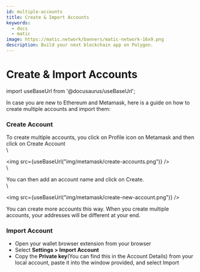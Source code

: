 ```yaml
---
id: multiple-accounts
title: Create & Import Accounts
keywords:
  - docs
  - matic
image: https://matic.network/banners/matic-network-16x9.png
description: Build your next blockchain app on Polygon.
---
```


# Create & Import Accounts

import useBaseUrl from '@docusaurus/useBaseUrl';

In case you are new to Ethereum and Metamask, here is a guide on how to create multiple accounts and import them:

### Create Account

To create multiple accounts, you click on Profile icon on Metamask and then click on Create Account\
\


\<img src={useBaseUrl("img/metamask/create-accounts.png")} />\
\


You can then add an account name and click on Create.\
\


\<img src={useBaseUrl("img/metamask/create-new-account.png")} />

You can create more accounts this way. When you create multiple accounts, your addresses will be different at your end.

### Import Account

* Open your wallet browser extension from your browser
* Select **Settings > Import Account**
* Copy the **Private key**(You can find this in the Account Details) from your local account, paste it into the window provided, and select Import
